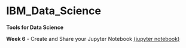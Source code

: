 # IBM_Data_Science

**Tools for Data Science**

**Week 6** - Create and Share your Jupyter Notebook [(jupyter notebook)](https://github.com/matsumotomarlon/IBM_Data_Science/blob/main/Jupyter_Notebook.ipynb)
